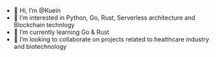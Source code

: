 - 👋 Hi, I’m @Kuein
- 👀 I’m interested in Python, Go, Rust, Serverless architecture and Blockchain technlogy
- 🌱 I’m currently learning Go & Rust
- 💞️ I’m looking to collaborate on projects related to healthcare industry and biotechnology


<!---
Kuein/Kuein is a ✨ special ✨ repository because its `README.md` (this file) appears on your GitHub profile.
You can click the Preview link to take a look at your changes.
--->
